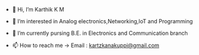 - 👋 Hi, I’m Karthik K M
- 👀 I’m interested in Analog electronics,Networking,IoT and Programming
- 🌱 I’m currently pursing B.E. in Electronics and Communication branch

- 📫 How to reach me ->
  Email : kartzkanakuppi@gmail.com

<!---
karthikkanakuppi/karthikkanakuppi is a ✨ special ✨ repository because its `README.md` (this file) appears on your GitHub profile.
You can click the Preview link to take a look at your changes.
--->
